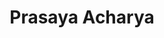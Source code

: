 ---
title: Prasaya Acharya
layout: fellow
img: https://avatars.githubusercontent.com/u/47562404?v=4
location: Kathmandu, NP
email: x@x.x
linkedin: xx
twitter: xx
github: xx
description: xx
university: xx
interests: xx
programming-languages: xx
---